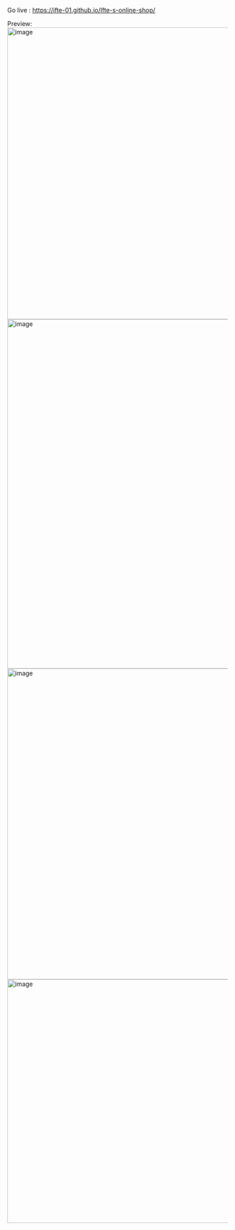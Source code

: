 Go live : https://ifte-01.github.io/Ifte-s-online-shop/

Preview: 
<img width="952" height="666" alt="image" src="https://github.com/user-attachments/assets/9c8d74a8-fa57-4314-aa9d-b4aaec8f8077" />
<img width="1063" height="797" alt="image" src="https://github.com/user-attachments/assets/becf2573-ab0b-4e61-bb26-dc1298d0bbf8" />
<img width="1419" height="709" alt="image" src="https://github.com/user-attachments/assets/a2af045f-8303-46a1-91a5-b2251a4f8512" />
<img width="850" height="556" alt="image" src="https://github.com/user-attachments/assets/9bf4e6fc-76c4-485c-a5e9-3c48ae5a1e9e" />



